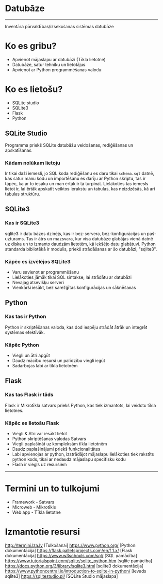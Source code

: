# Datubāze
---
Inventāra pārvaldības/izsekošanas sistēmas datubāze

# Ko es gribu?
- Apvienot mājaslapu ar datubāzi (Tīkla lietotne)
- Datubāze, satur tehniku un lietotājus
- Apvienot ar Python programmēšanas valodu

# Ko es lietošu?
- SQLite studio
- SQLite3
- Flask
- Python

## SQLite Studio
Programma priekš SQLite datubāžu veidošanas, rediģēšanas un apskatīšanas.

### Kādam nolūkam lietoju
Ir tikai daži iemesli, jo SQL koda rediģēšanu es daru tikai `schema.sql` datnē, kas satur manu kodu un
importēšanu es darīju ar Python skriptu, tas ir tāpēc, ka ar to iesāku un man ērtāk ir tā turpināt.
Lielākoties tas iemesls lietot ir, lai ērtāk apskatīt veiktos ierakstu un tabulas, kas neizdzēsās, kā arī tabulas struktūru.


## SQLite3
### Kas ir SQLite3
sqlite3 ir datu bāzes dzinējs, kas ir bez-servera, bez-konfigurācijas un paš-uzturams.
Tas ir ātrs un mazsvara, kur visa datubāze glabājas vienā datnē uz diska un to izmanto
daudzām lietotēm, kā iekšējo datu glabātuvi. Python standarda bibliotēkā ir modulis,
priekš strādāšanas ar šo datubāzi, "sqlite3".

### Kāpēc es izvēlējos SQLite3
- Varu savienot ar programmēšanu
- Lielākoties jāmāk tikai SQL sintakse, lai strādātu ar datubāzi
- Nevajag atsevišķu serveri
- Vienkārši iesākt, bez sarežģītas konfigurācijas un sāknēšanas

## Python 
### Kas tas ir Python
Python ir skriptēšanas valoda, kas dod iespēju strādāt ātrāk un integrēt
systēmas efektīvāk.

### Kāpēc Python
- Viegli un ātri apgūt
- Daudz mācību resursi un palīdzību viegli iegūt
- Sadarbojas labi ar tīkla lietotnēm

## Flask
### Kas tas Flask ir tāds
Flask ir Mikrotīkla satvars priekš Python, kas tiek izmantots, lai veidotu
tīkla lietotnes.

### Kāpēc es lietošu Flask
- Viegli & Ātri var iesākt lietot
- Python skriptēšanas valodas Satvars
- Viegli paplašināt uz kompleksām tīkla lietotnēm
- Daudz paplašinājumi priekš funkcionalitātes
- Labi apvienojas ar python, izstrādājot mājaslapu lielākoties tiek
rakstīts python kods, tikai ar nedaudz mājaslapu specifisku kodu
- Flash ir viegls uz resursiem

---
# Termini un to tulkojumi
- Framework - Satvars
- Microweb - Mikrotīkls
- Web app - Tīkla lietotne


# Izmantotie resursi
http://termini.lza.lv [Tulkošanai]
https://www.python.org/ [Python dokumentācija]
https://flask.palletsprojects.com/en/1.1.x/ [Flask dokumentācija]
https://www.w3schools.com/sql/ [SQL pamācība]
https://www.tutorialspoint.com/sqlite/sqlite_python.htm [sqlite pamācība]
https://docs.python.org/3/library/sqlite3.html [sqlite3 dokumentācija]
https://www.pythoncentral.io/introduction-to-sqlite-in-python/ [Ievads sqlite3]
https://sqlitestudio.pl/ [SQLite Studio mājaslapa]

